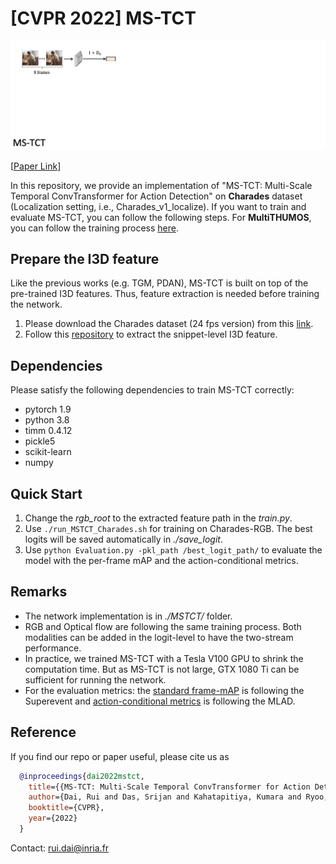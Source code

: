# [CVPR 2022] MS-TCT 

![](MSTCT_gif.gif)

[[Paper Link](https://openaccess.thecvf.com/content/CVPR2022/papers/Dai_MS-TCT_Multi-Scale_Temporal_ConvTransformer_for_Action_Detection_CVPR_2022_paper.pdf)]

In this repository, we provide an implementation of "MS-TCT: Multi-Scale Temporal ConvTransformer for Action Detection" on **Charades** dataset (Localization setting, i.e., Charades_v1_localize). If you want to train and evaluate MS-TCT, you can follow the following steps. 
For **MultiTHUMOS**, you can follow the training process [here](https://github.com/dairui01/MS-TCT/issues/2). 

## Prepare the I3D feature
Like the previous works (e.g. TGM, PDAN), MS-TCT is built on top of the pre-trained I3D features. Thus, feature extraction is needed before training the network.  
1. Please download the Charades dataset (24 fps version) from this [link](https://prior.allenai.org/projects/charades).
2. Follow this [repository](https://github.com/piergiaj/pytorch-i3d) to extract the snippet-level I3D feature. 

## Dependencies 
Please satisfy the following dependencies to train MS-TCT correctly: 
- pytorch 1.9
- python 3.8 
- timm 0.4.12
- pickle5
- scikit-learn
- numpy

## Quick Start
1. Change the _rgb_root_ to the extracted feature path in the _train.py_. 
2. Use `./run_MSTCT_Charades.sh` for training on Charades-RGB. The best logits will be saved automatically in _./save_logit_. 
3. Use `python Evaluation.py -pkl_path /best_logit_path/` to evaluate the model with the per-frame mAP and the action-conditional metrics.

## Remarks
- The network implementation is in _./MSTCT/_ folder. 
- RGB and Optical flow are following the same training process. Both modalities can be added in the logit-level to have the two-stream performance. 
- In practice, we trained MS-TCT with a Tesla V100 GPU to shrink the computation time. But as MS-TCT is not large, GTX 1080 Ti can be sufficient for running the network. 
- For the evaluation metrics: the [standard frame-mAP](https://github.com/piergiaj/super-events-cvpr18/blob/master/apmeter.py) is following the Superevent and [action-conditional metrics](https://github.com/ptirupat/MLAD/blob/main/src/cooccur_metric.py) is following the MLAD.


## Reference
If you find our repo or paper useful, please cite us as
```bibtex
  @inproceedings{dai2022mstct,
    title={{MS-TCT: Multi-Scale Temporal ConvTransformer for Action Detection}},
    author={Dai, Rui and Das, Srijan and Kahatapitiya, Kumara and Ryoo, Michael and Bremond, Francois},
    booktitle={CVPR},
    year={2022}
  }
```
Contact: rui.dai@inria.fr
